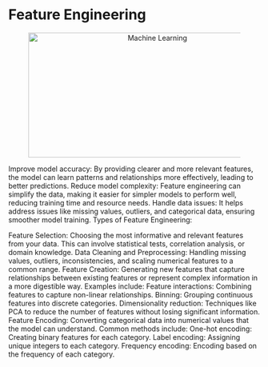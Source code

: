 # Feature Engineering
<figure style="text-align: center;">
  <img src="https://serokell.io/files/cf/cfkdnv2r.Feature__Engineering_pic1.png" alt="Machine Learning" width="500" height="250">
</figure>


Improve model accuracy: By providing clearer and more relevant features, the model can learn patterns and relationships more effectively, leading to better predictions.
Reduce model complexity: Feature engineering can simplify the data, making it easier for simpler models to perform well, reducing training time and resource needs.
Handle data issues: It helps address issues like missing values, outliers, and categorical data, ensuring smoother model training.
Types of Feature Engineering:

Feature Selection: Choosing the most informative and relevant features from your data. This can involve statistical tests, correlation analysis, or domain knowledge.
Data Cleaning and Preprocessing: Handling missing values, outliers, inconsistencies, and scaling numerical features to a common range.
Feature Creation: Generating new features that capture relationships between existing features or represent complex information in a more digestible way. Examples include:
Feature interactions: Combining features to capture non-linear relationships.
Binning: Grouping continuous features into discrete categories.
Dimensionality reduction: Techniques like PCA to reduce the number of features without losing significant information.
Feature Encoding: Converting categorical data into numerical values that the model can understand. Common methods include:
One-hot encoding: Creating binary features for each category.
Label encoding: Assigning unique integers to each category.
Frequency encoding: Encoding based on the frequency of each category.
